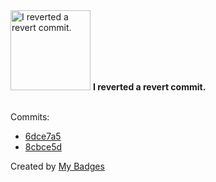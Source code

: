 <img src="https://github.com/my-badges/my-badges/blob/master/src/all-badges/revert-revert-commit/revert-revert-commit.png?raw=true" alt="I reverted a revert commit." title="I reverted a revert commit." width="128">
<strong>I reverted a revert commit.</strong>
<br><br>

Commits:

- <a href="https://github.com/adib-yg/web/commit/6dce7a5ade949e6bbc74836759abf8fa86f12568">6dce7a5</a>
- <a href="https://github.com/adib-yg/web/commit/8cbce5d0cca607e2a33c64a5c14acf0974785fa3">8cbce5d</a>


Created by <a href="https://github.com/my-badges/my-badges">My Badges</a>